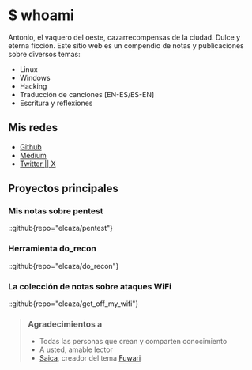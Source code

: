 # $ whoami

Antonio, el vaquero del oeste, cazarrecompensas de la ciudad. Dulce y eterna ficción. Este sitio web es un compendio de notas y publicaciones sobre diversos temas:
+ Linux
+ Windows
+ Hacking
+ Traducción de canciones [EN-ES/ES-EN]
+ Escritura y reflexiones

## Mis redes
+ <a href="https://github.com/elcaza" target="_blank">Github</a>
+ <a href="https://elcaza.medium.com" target="_blank">Medium</a>
+ <a href="https://x.com/elcaza_" target="_blank">Twitter || X</a>

## Proyectos principales

### Mis notas sobre pentest
::github{repo="elcaza/pentest"}

### Herramienta do_recon
::github{repo="elcaza/do_recon"}

### La colección de notas sobre ataques WiFi
::github{repo="elcaza/get_off_my_wifi"}


> ### Agradecimientos a
> - Todas las personas que crean y comparten conocimiento
> - A usted, amable lector
> - <a href="https://github.com/saicaca/fuwari" target="_blank">Saica</a>, creador del tema <a href="https://fuwari.vercel.app/" target="_blank">Fuwari</a>